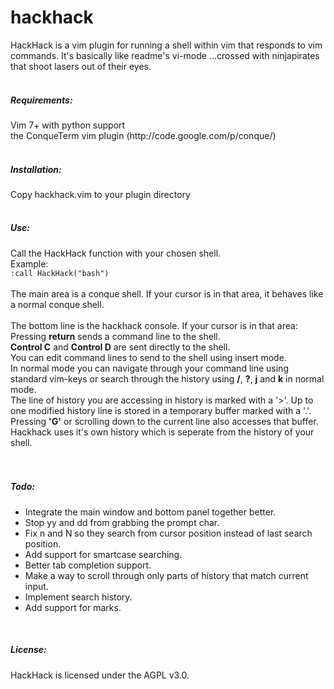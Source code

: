 hackhack
========

HackHack is a vim plugin for running a shell within vim that responds to vim commands. It's basically like readme's vi-mode ...crossed with ninjapirates that shoot lasers out of their eyes.
<br/><br/>
<H5>Requirements:</H5>
Vim 7+ with python support<br/>
the ConqueTerm vim plugin (http://code.google.com/p/conque/)<br/>
<br/>
<H5>Installation:</H5>
Copy hackhack.vim to your plugin directory<br/>
<br/>
<H5>Use:</H5>
Call the HackHack function with your chosen shell.<br/>
Example:<br/>
<code>:call HackHack("bash")</code>
<br/><br/>
The main area is a conque shell. If your cursor is in that area, it behaves like a normal conque shell.<br/>
<br>
The bottom line is the hackhack console. If your cursor is in that area:<br/>
Pressing <b>return</b> sends a command line to the shell.<br/>
<b>Control C</b> and <b>Control D</b> are sent directly to the shell.<br/>
You can edit command lines to send to the shell using insert mode.<br/>
In normal mode you can navigate through your command line using standard vim-keys or search through the history using <b>/</b>, <b>?</b>, <b>j</b> and <b>k</b> in normal mode.<br/>
The line of history you are accessing in history is marked with a '>'. Up to one modified history line is stored in a temporary buffer marked with a '.'. Pressing <b>'G'</b> or scrolling down to the current line also accesses that buffer.<br/>
Hackhack uses it's own history which is seperate from the history of your shell.<br/>
<br/><br/>
<H5>Todo:</H5>
<ul>
<li>Integrate the main window and bottom panel together better.</li>
<li>Stop yy and dd from grabbing the prompt char.</li>
<li>Fix n and N so they search from cursor position instead of last search position.</li>
<li>Add support for smartcase searching.</li>
<li>Better tab completion support.</li>
<li>Make a way to scroll through only parts of history that match current input.</li>
<li>Implement search history.</li>
<li>Add support for marks.</li>
</ul>
<br/>
<H5>License:</H5>
HackHack is licensed under the AGPL v3.0.
